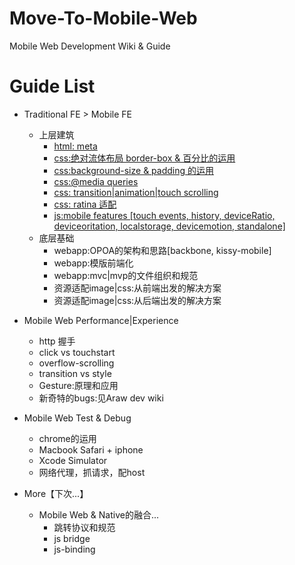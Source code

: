 Move-To-Mobile-Web
==================

Mobile Web Development Wiki &amp; Guide 

Guide List
===========

- Traditional FE > Mobile FE 
  - 上层建筑
    - [html: meta](https://github.com/hongru/Move-To-Mobile-Web/wiki/html:meta-&-html:link) 
    - [css:绝对流体布局 border-box & 百分比的运用](https://github.com/hongru/Move-To-Mobile-Web/wiki/css:%E8%87%AA%E9%80%82%E5%BA%94%E5%B8%83%E5%B1%80-&-border-box%E7%9A%84%E5%BA%94%E7%94%A8)
    - [css:background-size & padding 的运用](https://github.com/hongru/Move-To-Mobile-Web/wiki/css:background-size-&-padding-%E7%9A%84%E4%BD%BF%E7%94%A8)
    - [css:@media queries](https://github.com/hongru/Move-To-Mobile-Web/wiki/Media-Queries)
    - [css: transition|animation|touch scrolling](https://github.com/hongru/Move-To-Mobile-Web/wiki/css:transition%7Canimation%7Coverflow-scrolling)
    - [css: ratina 适配](https://github.com/hongru/Move-To-Mobile-Web/wiki/Retina%E7%9A%84%E9%80%82%E9%85%8D)
    - [js:mobile features [touch events, history, deviceRatio, deviceoritation, localstorage, devicemotion, standalone]](https://github.com/hongru/Move-To-Mobile-Web/wiki/%E3%80%90mobile-web%E3%80%91js-features)
  - 底层基础
    - webapp:OPOA的架构和思路[backbone, kissy-mobile]
    - webapp:模版前端化
    - webapp:mvc|mvp的文件组织和规范
    - 资源适配image|css:从前端出发的解决方案
    - 资源适配image|css:从后端出发的解决方案

- Mobile Web Performance|Experience
  - http 握手
  - click vs touchstart
  - overflow-scrolling
  - transition vs style
  - Gesture:原理和应用
  - 新奇特的bugs:见Araw dev wiki

- Mobile Web Test & Debug
  - chrome的运用
  - Macbook Safari + iphone
  - Xcode Simulator
  - 网络代理，抓请求，配host

- More【下次...】
  - Mobile Web & Native的融合...
    - 跳转协议和规范
    - js bridge
    - js-binding

